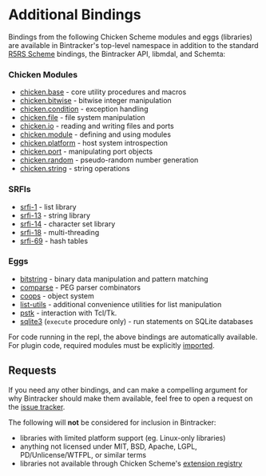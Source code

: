 # Additional Bindings

Bindings from the following Chicken Scheme modules and eggs (libraries) are available in Bintracker's top-level namespace in addition to the standard [R5RS Scheme](https://conservatory.scheme.org/schemers/Documents/Standards/R5RS/) bindings, the Bintracker API, libmdal, and Schemta:


### Chicken Modules

- [chicken.base](https://wiki.call-cc.org/man/5/Module%20(chicken%20base)) - core utility procedures and macros
- [chicken.bitwise](https://wiki.call-cc.org/man/5/Module%20(chicken%20bitwise)) - bitwise integer manipulation
- [chicken.condition](https://wiki.call-cc.org/man/5/Module%20(chicken%20condition)) - exception handling
- [chicken.file](https://wiki.call-cc.org/man/5/Module%20(chicken%20file)) - file system manipulation
- [chicken.io](https://wiki.call-cc.org/man/5/Module%20(chicken%20io)) - reading and writing files and ports
- [chicken.module](https://wiki.call-cc.org/man/5/Modules) - defining and using modules
- [chicken.platform](https://wiki.call-cc.org/man/5/Module%20(chicken%20platform)) - host system introspection
- [chicken.port](https://wiki.call-cc.org/man/5/Module%20(chicken%20port)) - manipulating port objects
- [chicken.random](https://wiki.call-cc.org/man/5/Module%20(chicken%20random)) - pseudo-random number generation
- [chicken.string](https://wiki.call-cc.org/man/5/Module%20(chicken%20string)) - string operations


### SRFIs

- [srfi-1](https://wiki.call-cc.org/eggref/5/srfi-1) - list library
- [srfi-13](https://wiki.call-cc.org/eggref/5/srfi-13) - string library
- [srfi-14](https://wiki.call-cc.org/eggref/5/srfi-14) - character set library
- [srfi-18](https://wiki.call-cc.org/eggref/5/srfi-18) - multi-threading
- [srfi-69](https://wiki.call-cc.org/eggref/5/srfi-69) - hash tables


### Eggs

- [bitstring](https://wiki.call-cc.org/eggref/5/bitstring) - binary data manipulation and pattern matching
- [comparse](https://wiki.call-cc.org/eggref/5/comparse) - PEG parser combinators
- [coops](https://wiki.call-cc.org/eggref/5/coops) - object system
- [list-utils](https://wiki.call-cc.org/eggref/5/list-utils) - additional convenience utilities for list manipulation
- [pstk](https://wiki.call-cc.org/eggref/5/pstk) - interaction with Tcl/Tk.
- [sqlite3](https://wiki.call-cc.org/eggref/5/sqlite3) (`execute` procedure only) - run statements on SQLite databases


For code running in the repl, the above bindings are automatically available. For plugin code, required modules must be explicitly [imported](https://api.call-cc.org/5/doc/chicken/modules/import).


## Requests

If you need any other bindings, and can make a compelling argument for why Bintracker should make them available, feel free to open a request on the [issue tracker](https://github.com/bintracker/bintracker/issues).

The following will **not** be considered for inclusion in Bintracker:

- libraries with limited platform support (eg. Linux-only libraries)
- anything not licensed under MIT, BSD, Apache, LGPL, PD/Unlicense/WTFPL, or similar terms
- libraries not available through Chicken Scheme's [extension registry](https://eggs.call-cc.org/5/)
